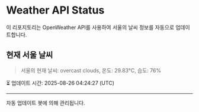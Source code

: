 
# Weather API Status

이 리포지토리는 OpenWeather API를 사용하여 서울의 날씨 정보를 자동으로 업데이트합니다.

## 현재 서울 날씨
> 서울의 현재 날씨: overcast clouds, 온도: 29.83°C, 습도: 76%

⏳ 업데이트 시간: 2025-08-26 04:24:27 (UTC)

---
자동 업데이트 봇에 의해 관리됩니다.

